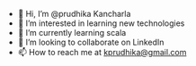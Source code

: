 - 👋 Hi, I’m @prudhika Kancharla 
- 👀 I’m interested in learning new technologies 
- 🌱 I’m currently learning scala
- 💞️ I’m looking to collaborate on LinkedIn
- 📫 How to reach me at kprudhika@gmail.com 

<!---
prudhika/prudhika is a ✨ special ✨ repository because its `README.md` (this file) appears on your GitHub profile.
You can click the Preview link to take a look at your changes.
--->
